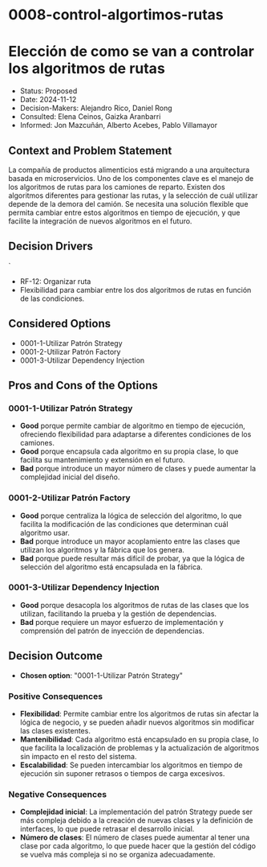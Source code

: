 # 0008-control-algortimos-rutas

# Elección de como se van a controlar los algoritmos de rutas

* Status: Proposed
* Date: 2024-11-12
* Decision-Makers: Alejandro Rico, Daniel Rong
* Consulted: Elena Ceinos, Gaizka Aranbarri
* Informed: Jon Mazcuñán, Alberto Acebes, Pablo Villamayor

## Context and Problem Statement

La compañía de productos alimenticios está migrando a una arquitectura basada en microservicios. Uno de los componentes clave es el manejo de los algoritmos de rutas para los camiones de reparto. Existen dos algoritmos diferentes para gestionar las rutas, y la selección de cuál utilizar depende de la demora del camión. Se necesita una solución flexible que permita cambiar entre estos algoritmos en tiempo de ejecución, y que facilite la integración de nuevos algoritmos en el futuro.

## Decision Drivers
`
* RF-12: Organizar ruta
* Flexibilidad para cambiar entre los dos algoritmos de rutas en función de las condiciones.

## Considered Options

* 0001-1-Utilizar Patrón Strategy
* 0001-2-Utilizar Patrón Factory
* 0001-3-Utilizar Dependency Injection

## Pros and Cons of the Options

### 0001-1-Utilizar Patrón Strategy

* **Good** porque permite cambiar de algoritmo en tiempo de ejecución, ofreciendo flexibilidad para adaptarse a diferentes condiciones de los camiones.
* **Good** porque encapsula cada algoritmo en su propia clase, lo que facilita su mantenimiento y extensión en el futuro.
* **Bad** porque introduce un mayor número de clases y puede aumentar la complejidad inicial del diseño.

### 0001-2-Utilizar Patrón Factory

* **Good** porque centraliza la lógica de selección del algoritmo, lo que facilita la modificación de las condiciones que determinan cuál algoritmo usar.
* **Bad** porque introduce un mayor acoplamiento entre las clases que utilizan los algoritmos y la fábrica que los genera.
* **Bad** porque puede resultar más difícil de probar, ya que la lógica de selección del algoritmo está encapsulada en la fábrica.

### 0001-3-Utilizar Dependency Injection

* **Good** porque desacopla los algoritmos de rutas de las clases que los utilizan, facilitando la prueba y la gestión de dependencias.
* **Bad** porque requiere un mayor esfuerzo de implementación y comprensión del patrón de inyección de dependencias.

## Decision Outcome

* **Chosen option**: "0001-1-Utilizar Patrón Strategy"

### Positive Consequences

* **Flexibilidad**: Permite cambiar entre los algoritmos de rutas sin afectar la lógica de negocio, y se pueden añadir nuevos algoritmos sin modificar las clases existentes.
* **Mantenibilidad**: Cada algoritmo está encapsulado en su propia clase, lo que facilita la localización de problemas y la actualización de algoritmos sin impacto en el resto del sistema.
* **Escalabilidad**: Se pueden intercambiar los algoritmos en tiempo de ejecución sin suponer retrasos o tiempos de carga excesivos.

### Negative Consequences

* **Complejidad inicial**: La implementación del patrón Strategy puede ser más compleja debido a la creación de nuevas clases y la definición de interfaces, lo que puede retrasar el desarrollo inicial.
* **Número de clases**: El número de clases puede aumentar al tener una clase por cada algoritmo, lo que puede hacer que la gestión del código se vuelva más compleja si no se organiza adecuadamente.
